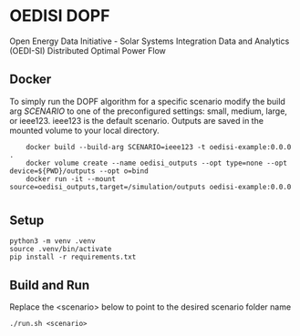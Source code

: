 # OEDISI DOPF
Open Energy Data Initiative - Solar Systems Integration Data and Analytics (OEDI-SI) Distributed Optimal Power Flow

## Docker

To simply run the DOPF algorithm for a specific scenario modify the build arg *SCENARIO* to one of the preconfigured settings: small, medium, large, or ieee123. ieee123 is the default scenario. Outputs are saved in the mounted volume to your local directory.

```shell
    docker build --build-arg SCENARIO=ieee123 -t oedisi-example:0.0.0 .
    docker volume create --name oedisi_outputs --opt type=none --opt device=${PWD}/outputs --opt o=bind
    docker run -it --mount source=oedisi_outputs,target=/simulation/outputs oedisi-example:0.0.0
```
#
 
## Setup

```shell
python3 -m venv .venv
source .venv/bin/activate
pip install -r requirements.txt
```

## Build and Run
Replace the \<scenario\> below to point to the desired scenario folder name

```shell
./run.sh <scenario>
```
